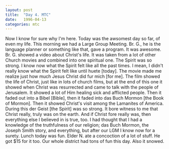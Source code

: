 ```yaml
---
layout: post
title:  "Day 4. MTC"
date:   1996-04-13
categories: mtc
---
```


Now I know for sure why I'm here. Today was the awsomest day so far, of even my
life. This morning we had a Large Group Meeting. Br. G., he is the
language planner or something like that, gave a program. It was awesome. Br.
G. showed a video about Christ's life. It was taken from a lot of other
Church movies and combined into one spiritual one. The Spirit was so strong. I
know now what the Spirit felt like all the past times. I mean, I didn't really
know what the Spirit felt like until huete [today]. The movie made me realize
just how much Jesus Christ did fur mich [for me]. The film showed the life of
Christ, just like in lots of church films, but at the end of this one it showed
when Christ was resurrected and came to talk with the people of Jerusalem. It
showed a lot of Him healing sick and afflicted people. Then it faded out into a
Bibel [Bible], then it faded into das Buch Mormon [the Book of Mormon]. Then it
showed Christ's visit among the Lamanites of America. During this der Geist [the
Spirit] was so strong. It bore witness to me that Christ really, truly was on
the earth. And if Christ fore really was, then everything else I believed in is
true, too. I had thought that I had a knowledge of the truthfulness of our
religion; das Buch Mormon, the Joseph Smith story, and everything, but after our
LGM I know now for a surety. Lunch today was fun. Elder N. ate a concoction
of a lot of stuff. He got $15 for it too. Our whole district had tons of fun
this day. Also it snowed.

